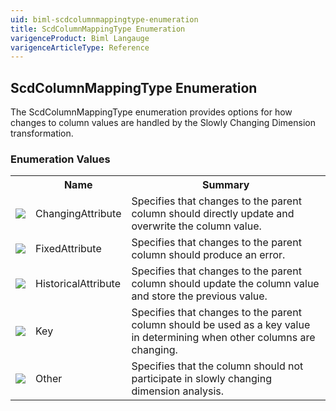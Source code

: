 ```yaml
---
uid: biml-scdcolumnmappingtype-enumeration
title: ScdColumnMappingType Enumeration
varigenceProduct: Biml Langauge
varigenceArticleType: Reference
---
```


## ScdColumnMappingType Enumeration<div class="LanguageSummary"><div class ="SummaryItem">The ScdColumnMappingType enumeration provides options for how changes to column values are handled by the Slowly Changing Dimension transformation.</div></div><div class="EnumValueGroup">### Enumeration Values<table id="EnumValue" class="MemberList"><tbody><tr><th class="MemberTypeIconColumnHeader">&nbsp;</th><th class="MemberNameColumnHeader">Name</th><th class="MemberSummaryColumnHeader">Summary</th></tr><tr class="cd0"><td align="center" class="MemberTypeIcon"><img src="enumValue.png"></img></td><td class="MemberName">ChangingAttribute</td><td class="MemberSummary"><div class ="SummaryItem">Specifies that changes to the parent column should directly update and overwrite the column value.</div></td></tr><tr class="cd1"><td align="center" class="MemberTypeIcon"><img src="enumValue.png"></img></td><td class="MemberName">FixedAttribute</td><td class="MemberSummary"><div class ="SummaryItem">Specifies that changes to the parent column should produce an error.</div></td></tr><tr class="cd0"><td align="center" class="MemberTypeIcon"><img src="enumValue.png"></img></td><td class="MemberName">HistoricalAttribute</td><td class="MemberSummary"><div class ="SummaryItem">Specifies that changes to the parent column should update the column value and store the previous value.</div></td></tr><tr class="cd1"><td align="center" class="MemberTypeIcon"><img src="enumValue.png"></img></td><td class="MemberName">Key</td><td class="MemberSummary"><div class ="SummaryItem">Specifies that changes to the parent column should be used as a key value in determining when other columns are changing.</div></td></tr><tr class="cd0"><td align="center" class="MemberTypeIcon"><img src="enumValue.png"></img></td><td class="MemberName">Other</td><td class="MemberSummary"><div class ="SummaryItem">Specifies that the column should not participate in slowly changing dimension analysis.</div></td></tr></tbody></table></div>